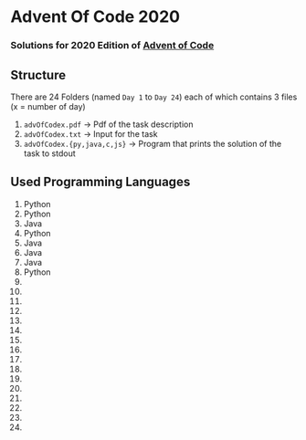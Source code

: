 # Advent Of Code 2020

### Solutions for 2020 Edition of [Advent of Code](https://adventofcode.com/)

## Structure

There are 24 Folders (named `Day 1` to `Day 24`) each of which contains 3 files (x = number of day)

1. `advOfCodex.pdf` -> Pdf of the task description
2. `advOfCodex.txt` -> Input for the task
3. `advOfCodex.{py,java,c,js}` -> Program that prints the solution of the task to stdout



## Used Programming Languages

1. Python
2. Python
3.  Java
4.  Python
5.  Java
6. Java
7. Java
8. Python
9. 
10. 
11. 
12. 
13. 
14. 
15. 
16. 
17. 
18. 
19. 
20. 
21. 
22. 
23. 
24. 